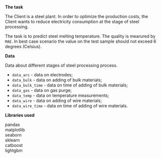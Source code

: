 **The task**

The Client is a steel plant. In order to optimize the production costs, the Client wants to reduce electricity consumption at the stage of steel processing.

The task is to predict steel melting temperature. The quality is mearured by `MAE`. In best case scenario the value on the test sample should not exceed 6 degrees (Celsius).

**Data**

Data about different stages of steel processing process.

 - `data_arc` - data on electrodes;
 - `data_bulk` - data on adding of bulk materials;
 - `data_bulk_time` - data on time of adding of bulk materials;
 - `data_gas` - data on gas purge;
 - `data_temp` - data on temperature measurements;
 - `data_wire` - data on adding of wire materials;
 - `data_wire_time` - data on time of adding of wire materials.
 
**Libraries used**

pandas <br/>
matplotlib <br/>
seaborn <br/>
sklearn <br/>
catboost <br/>
lightgbm
